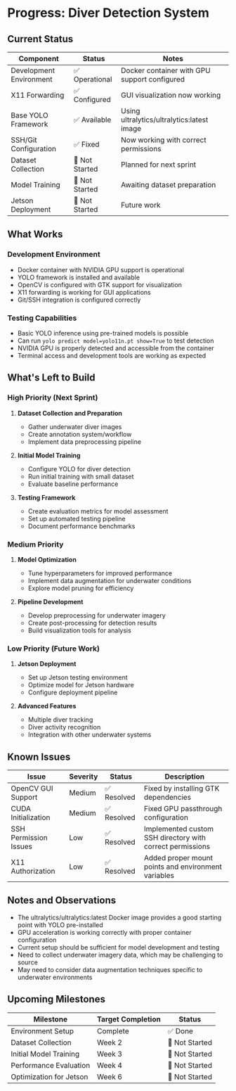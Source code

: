 # Progress: Diver Detection System

## Current Status

| Component | Status | Notes |
|-----------|--------|-------|
| Development Environment | ✅ Operational | Docker container with GPU support configured |
| X11 Forwarding | ✅ Configured | GUI visualization now working |
| Base YOLO Framework | ✅ Available | Using ultralytics/ultralytics:latest image |
| SSH/Git Configuration | ✅ Fixed | Now working with correct permissions |
| Dataset Collection | 🔄 Not Started | Planned for next sprint |
| Model Training | 🔄 Not Started | Awaiting dataset preparation |
| Jetson Deployment | 🔄 Not Started | Future work |

## What Works

### Development Environment
- Docker container with NVIDIA GPU support is operational
- YOLO framework is installed and available
- OpenCV is configured with GTK support for visualization
- X11 forwarding is working for GUI applications
- Git/SSH integration is configured correctly

### Testing Capabilities
- Basic YOLO inference using pre-trained models is possible
- Can run `yolo predict model=yolo11n.pt show=True` to test detection
- NVIDIA GPU is properly detected and accessible from the container
- Terminal access and development tools are working as expected

## What's Left to Build

### High Priority (Next Sprint)
1. **Dataset Collection and Preparation**
   - Gather underwater diver images
   - Create annotation system/workflow
   - Implement data preprocessing pipeline

2. **Initial Model Training**
   - Configure YOLO for diver detection
   - Run initial training with small dataset
   - Evaluate baseline performance

3. **Testing Framework**
   - Create evaluation metrics for model assessment
   - Set up automated testing pipeline
   - Document performance benchmarks

### Medium Priority
1. **Model Optimization**
   - Tune hyperparameters for improved performance
   - Implement data augmentation for underwater conditions
   - Explore model pruning for efficiency

2. **Pipeline Development**
   - Develop preprocessing for underwater imagery
   - Create post-processing for detection results
   - Build visualization tools for analysis

### Low Priority (Future Work)
1. **Jetson Deployment**
   - Set up Jetson testing environment
   - Optimize model for Jetson hardware
   - Configure deployment pipeline

2. **Advanced Features**
   - Multiple diver tracking
   - Diver activity recognition
   - Integration with other underwater systems

## Known Issues

| Issue | Severity | Status | Description |
|-------|----------|--------|-------------|
| OpenCV GUI Support | Medium | ✅ Resolved | Fixed by installing GTK dependencies |
| CUDA Initialization | Medium | ✅ Resolved | Fixed GPU passthrough configuration |
| SSH Permission Issues | Low | ✅ Resolved | Implemented custom SSH directory with correct permissions |
| X11 Authorization | Low | ✅ Resolved | Added proper mount points and environment variables |

## Notes and Observations

- The ultralytics/ultralytics:latest Docker image provides a good starting point with YOLO pre-installed
- GPU acceleration is working correctly with proper container configuration
- Current setup should be sufficient for model development and testing
- Need to collect underwater imagery data, which may be challenging to source
- May need to consider data augmentation techniques specific to underwater environments

## Upcoming Milestones

| Milestone | Target Completion | Status |
|-----------|-------------------|--------|
| Environment Setup | Complete | ✅ Done |
| Dataset Collection | Week 2 | 🔄 Not Started |
| Initial Model Training | Week 3 | 🔄 Not Started |
| Performance Evaluation | Week 4 | 🔄 Not Started |
| Optimization for Jetson | Week 6 | 🔄 Not Started | 
